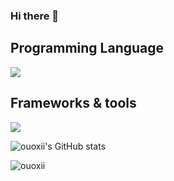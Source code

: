 
### Hi there 👋

## Programming Language
<p>
<a href="#">
    <img src="https://skillicons.dev/icons?i=c,cpp,python,js,html,css,matlab,php,java&perline=7" />
</a>

</p>

##  Frameworks & tools

<p>
    <a href="#">
    <img src="https://skillicons.dev/icons?i=bootstrap,tensorflow,react,nodejs,jquery,mysql,maven,git,discord,github,vscode,firebase,mongodb&perline=7" />
    </a>
</p>



![ouoxii's GitHub stats](https://github-readme-stats.vercel.app/api?username=ouoxii&show_icons=true&theme=dracula)


![ouoxii](https://github-readme-stats.vercel.app/api/top-langs/?username=ouoxii&layout=donut&theme=dracula)
